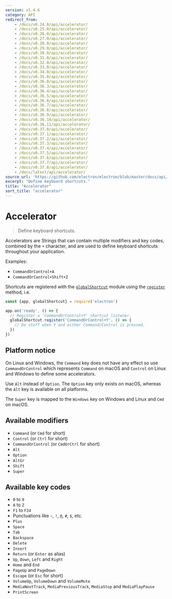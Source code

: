 ```yaml
---
version: v1.4.6
category: API
redirect_from:
    - /docs/v0.24.0/api/accelerator/
    - /docs/v0.25.0/api/accelerator/
    - /docs/v0.26.0/api/accelerator/
    - /docs/v0.27.0/api/accelerator/
    - /docs/v0.28.0/api/accelerator/
    - /docs/v0.29.0/api/accelerator/
    - /docs/v0.30.0/api/accelerator/
    - /docs/v0.31.0/api/accelerator/
    - /docs/v0.32.0/api/accelerator/
    - /docs/v0.33.0/api/accelerator/
    - /docs/v0.34.0/api/accelerator/
    - /docs/v0.35.0/api/accelerator/
    - /docs/v0.36.0/api/accelerator/
    - /docs/v0.36.3/api/accelerator/
    - /docs/v0.36.4/api/accelerator/
    - /docs/v0.36.5/api/accelerator/
    - /docs/v0.36.6/api/accelerator/
    - /docs/v0.36.7/api/accelerator/
    - /docs/v0.36.8/api/accelerator/
    - /docs/v0.36.9/api/accelerator/
    - /docs/v0.36.10/api/accelerator/
    - /docs/v0.36.11/api/accelerator/
    - /docs/v0.37.0/api/accelerator/
    - /docs/v0.37.1/api/accelerator/
    - /docs/v0.37.2/api/accelerator/
    - /docs/v0.37.3/api/accelerator/
    - /docs/v0.37.4/api/accelerator/
    - /docs/v0.37.5/api/accelerator/
    - /docs/v0.37.6/api/accelerator/
    - /docs/v0.37.7/api/accelerator/
    - /docs/v0.37.8/api/accelerator/
    - /docs/latest/api/accelerator/
source_url: 'https://github.com/electron/electron/blob/master/docs/api/accelerator.md'
excerpt: "Define keyboard shortcuts."
title: "Accelerator"
sort_title: "accelerator"
---
```


# Accelerator

> Define keyboard shortcuts.

Accelerators are Strings that can contain multiple modifiers and key codes,
combined by the `+` character, and are used to define keyboard shortcuts
throughout your application.

Examples:

* `CommandOrControl+A`
* `CommandOrControl+Shift+Z`

Shortcuts are registered with the [`globalShortcut`](http://electron.atom.io/docs/api/global-shortcut) module
using the [`register`](http://electron.atom.io/docs/api/global-shortcut#globalshortcutregisteraccelerator-callback)
method, i.e.

```javascript
const {app, globalShortcut} = require('electron')

app.on('ready', () => {
  // Register a 'CommandOrControl+Y' shortcut listener.
  globalShortcut.register('CommandOrControl+Y', () => {
    // Do stuff when Y and either Command/Control is pressed.
  })
})
```

## Platform notice

On Linux and Windows, the `Command` key does not have any effect so
use `CommandOrControl` which represents `Command` on macOS and `Control` on
Linux and Windows to define some accelerators.

Use `Alt` instead of `Option`. The `Option` key only exists on macOS, whereas
the `Alt` key is available on all platforms.

The `Super` key is mapped to the `Windows` key on Windows and Linux and
`Cmd` on macOS.

## Available modifiers

* `Command` (or `Cmd` for short)
* `Control` (or `Ctrl` for short)
* `CommandOrControl` (or `CmdOrCtrl` for short)
* `Alt`
* `Option`
* `AltGr`
* `Shift`
* `Super`

## Available key codes

* `0` to `9`
* `A` to `Z`
* `F1` to `F24`
* Punctuations like `~`, `!`, `@`, `#`, `$`, etc.
* `Plus`
* `Space`
* `Tab`
* `Backspace`
* `Delete`
* `Insert`
* `Return` (or `Enter` as alias)
* `Up`, `Down`, `Left` and `Right`
* `Home` and `End`
* `PageUp` and `PageDown`
* `Escape` (or `Esc` for short)
* `VolumeUp`, `VolumeDown` and `VolumeMute`
* `MediaNextTrack`, `MediaPreviousTrack`, `MediaStop` and `MediaPlayPause`
* `PrintScreen`
